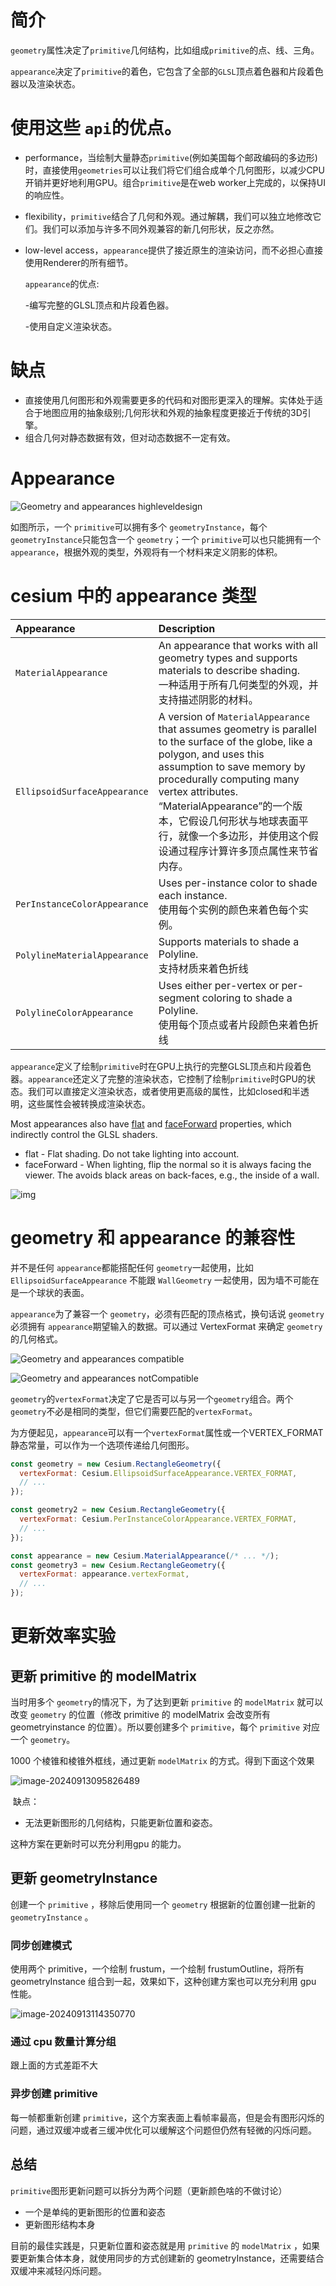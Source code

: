 # 简介

`geometry`属性决定了`primitive`几何结构，比如组成`primitive`的点、线、三角。

`appearance`决定了`primitive`的着色，它包含了全部的`GLSL`顶点着色器和片段着色器以及渲染状态。

# 使用这些 `api`的优点。

- performance，当绘制大量静态`primitive`(例如美国每个邮政编码的多边形)时，直接使用`geometries`可以让我们将它们组合成单个几何图形，以减少CPU开销并更好地利用GPU。组合`primitive`是在web worker上完成的，以保持UI的响应性。

- flexibility，`primitive`结合了几何和外观。通过解耦，我们可以独立地修改它们。我们可以添加与许多不同外观兼容的新几何形状，反之亦然。

- low-level access，`appearance`提供了接近原生的渲染访问，而不必担心直接使用Renderer的所有细节。

  `appearance`的优点:

  -编写完整的GLSL顶点和片段着色器。

  -使用自定义渲染状态。

# **缺点**

- 直接使用几何图形和外观需要更多的代码和对图形更深入的理解。实体处于适合于地图应用的抽象级别;几何形状和外观的抽象程度更接近于传统的3D引擎。
- 组合几何对静态数据有效，但对动态数据不一定有效。

# Appearance

![Geometry and appearances highleveldesign](https://raw.githubusercontent.com/yqm1995/pic_bed/master/images/tutorials-geometry-and-appearances-highleveldesign-20240912143853463.jpeg)

如图所示，一个 `primitive`可以拥有多个 `geometryInstance`，每个 `geometryInstance`只能包含一个 `geometry`；一个 `primitive`可以也只能拥有一个 `appearance`，根据外观的类型，外观将有一个材料来定义阴影的体积。

# cesium 中的 appearance 类型

| Appearance                   | Description                                                  |
| :--------------------------- | :----------------------------------------------------------- |
| `MaterialAppearance`         | An appearance that works with all geometry types and supports materials to describe shading.<br />一种适用于所有几何类型的外观，并支持描述阴影的材料。 |
| `EllipsoidSurfaceAppearance` | A version of `MaterialAppearance `that assumes geometry is parallel to the surface of the globe, like a polygon, and uses this assumption to save memory by procedurally computing many vertex attributes.<br />“MaterialAppearance”的一个版本，它假设几何形状与地球表面平行，就像一个多边形，并使用这个假设通过程序计算许多顶点属性来节省内存。 |
| `PerInstanceColorAppearance` | Uses per-instance color to shade each instance.<br />使用每个实例的颜色来着色每个实例。 |
| `PolylineMaterialAppearance` | Supports materials to shade a Polyline.<br />支持材质来着色折线 |
| `PolylineColorAppearance`    | Uses either per-vertex or per-segment coloring to shade a Polyline.<br />使用每个顶点或者片段颜色来着色折线 |

`appearance`定义了绘制`primitive`时在GPU上执行的完整GLSL顶点和片段着色器。`appearance`还定义了完整的渲染状态，它控制了绘制`primitive`时GPU的状态。我们可以直接定义渲染状态，或者使用更高级的属性，比如closed和半透明，这些属性会被转换成渲染状态。

Most appearances also have [flat](https://cesium.com/learn/cesiumjs/ref-doc/MaterialAppearance.html#flat) and [faceForward](https://cesium.com/learn/cesiumjs/ref-doc/MaterialAppearance.html#faceForward) properties, which indirectly control the GLSL shaders.

- flat - Flat shading. Do not take lighting into account.
- faceForward - When lighting, flip the normal so it is always facing the viewer. The avoids black areas on back-faces, e.g., the inside of a wall.

![img](https://raw.githubusercontent.com/yqm1995/pic_bed/master/images/5fc89576-3032-4f95-8187-fce2a2b6cd17_Geometries-flat.jpeg)

# geometry 和 appearance 的兼容性

并不是任何 `appearance`都能搭配任何 `geometry`一起使用，比如 `EllipsoidSurfaceAppearance` 不能跟 `WallGeometry` 一起使用，因为墙不可能在是一个球状的表面。

`appearance`为了兼容一个 `geometry`，必须有匹配的顶点格式，换句话说 `geometry`必须拥有 `appearance`期望输入的数据。可以通过 VertexFormat 来确定 `geometry` 的几何格式。

![Geometry and appearances compatible](https://raw.githubusercontent.com/yqm1995/pic_bed/master/images/tutorials-geometry-and-appearances-compatible-20240912155210552.jpeg)

![Geometry and appearances notCompatible](https://raw.githubusercontent.com/yqm1995/pic_bed/master/images/tutorials-geometry-and-appearances-notCompatible-20240912155224625.jpeg)

`geometry`的`vertexFormat`决定了它是否可以与另一个`geometry`组合。两个`geometry`不必是相同的类型，但它们需要匹配的`vertexFormat`。

为方便起见，`appearance`可以有一个`vertexFormat`属性或一个VERTEX_FORMAT静态常量，可以作为一个选项传递给几何图形。

```javascript
const geometry = new Cesium.RectangleGeometry({
  vertexFormat: Cesium.EllipsoidSurfaceAppearance.VERTEX_FORMAT,
  // ...
});

const geometry2 = new Cesium.RectangleGeometry({
  vertexFormat: Cesium.PerInstanceColorAppearance.VERTEX_FORMAT,
  // ...
});

const appearance = new Cesium.MaterialAppearance(/* ... */);
const geometry3 = new Cesium.RectangleGeometry({
  vertexFormat: appearance.vertexFormat,
  // ...
});
```

# 更新效率实验

## 更新 primitive 的 modelMatrix

当时用多个 `geometry`的情况下，为了达到更新 `primitive` 的 `modelMatrix` 就可以改变 `geometry` 的位置（修改 primitive 的 modelMatrix 会改变所有 geometryinstance 的位置）。所以要创建多个 `primitive`，每个 `primitive` 对应一个 `geometry`。

1000 个棱锥和棱锥外框线，通过更新 `modelMatrix` 的方式。得到下面这个效果

![image-20240913095826489](https://raw.githubusercontent.com/yqm1995/pic_bed/master/images/image-20240913095826489.png)

 缺点：

- 无法更新图形的几何结构，只能更新位置和姿态。

这种方案在更新时可以充分利用gpu 的能力。

## 更新 geometryInstance

创建一个 `primitive` ，移除后使用同一个 `geometry` 根据新的位置创建一批新的 `geometryInstance` 。

### 同步创建模式

使用两个 primitive，一个绘制 frustum，一个绘制 frustumOutline，将所有 geometryInstance 组合到一起，效果如下，这种创建方案也可以充分利用 gpu 性能。

![image-20240913114350770](https://raw.githubusercontent.com/yqm1995/pic_bed/master/images/image-20240913114350770.png)

### 通过 cpu 数量计算分组

跟上面的方式差距不大

### 异步创建 primitive

每一帧都重新创建 `primitive`，这个方案表面上看帧率最高，但是会有图形闪烁的问题，通过双缓冲或者三缓冲优化可以缓解这个问题但仍然有轻微的闪烁问题。

## 总结

`primitive`图形更新问题可以拆分为两个问题（更新颜色啥的不做讨论）

- 一个是单纯的更新图形的位置和姿态
- 更新图形结构本身

目前的最佳实践是，只更新位置和姿态就是用 `primitive` 的 `modelMatrix` ，如果要更新集合体本身，就使用同步的方式创建新的 geometryInstance，还需要结合双缓冲来减轻闪烁问题。